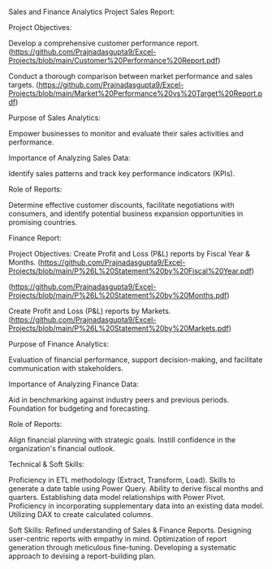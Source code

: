 Sales and Finance Analytics Project
Sales Report:

Project Objectives:

Develop a comprehensive customer performance report. (https://github.com/Prajnadasgupta9/Excel-Projects/blob/main/Customer%20Performance%20Report.pdf)

Conduct a thorough comparison between market performance and sales targets. (https://github.com/Prajnadasgupta9/Excel-Projects/blob/main/Market%20Performance%20vs%20Target%20Report.pdf)


Purpose of Sales Analytics:

Empower businesses to monitor and evaluate their sales activities and performance.

Importance of Analyzing Sales Data:

Identify sales patterns and track key performance indicators (KPIs).

Role of Reports:

Determine effective customer discounts, facilitate negotiations with consumers, and identify potential business expansion opportunities in promising countries.

Finance Report:

Project Objectives:
Create Profit and Loss (P&L) reports by Fiscal Year & Months. (https://github.com/Prajnadasgupta9/Excel-Projects/blob/main/P%26L%20Statement%20by%20Fiscal%20Year.pdf)

(https://github.com/Prajnadasgupta9/Excel-Projects/blob/main/P%26L%20Statement%20by%20Months.pdf)


Create Profit and Loss (P&L) reports by Markets. (https://github.com/Prajnadasgupta9/Excel-Projects/blob/main/P%26L%20Statement%20by%20Markets.pdf)



Purpose of Finance Analytics:

Evaluation of financial performance, support decision-making, and facilitate communication with stakeholders.

Importance of Analyzing Finance Data:

Aid in benchmarking against industry peers and previous periods. Foundation for budgeting and forecasting.

Role of Reports:

Align financial planning with strategic goals. Instill confidence in the organization's financial outlook.

Technical & Soft Skills:

 Proficiency in ETL methodology (Extract, Transform, Load).
 Skills to generate a date table using Power Query.
 Ability to derive fiscal months and quarters.
 Establishing data model relationships with Power Pivot.
 Proficiency in incorporating supplementary data into an existing data model.
 Utilizing DAX to create calculated columns.

Soft Skills:
 Refined understanding of Sales & Finance Reports.
 Designing user-centric reports with empathy in mind.
 Optimization of report generation through meticulous fine-tuning.
 Developing a systematic approach to devising a report-building plan.





